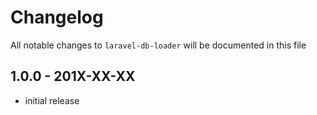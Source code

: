 # Changelog

All notable changes to `laravel-db-loader` will be documented in this file

## 1.0.0 - 201X-XX-XX

- initial release
